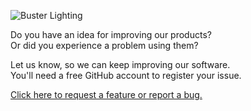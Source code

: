![Buster Lighting](https://buster.lighting/onewebmedia/logo-small.png)

Do you have an idea for improving our products?  
Or did you experience a problem using them?

Let us know, so we can keep improving our software.  
You'll need a free GitHub account to register your issue.

[Click here to request a feature or report a bug.](https://github.com/buster-lighting/issues/issues)
